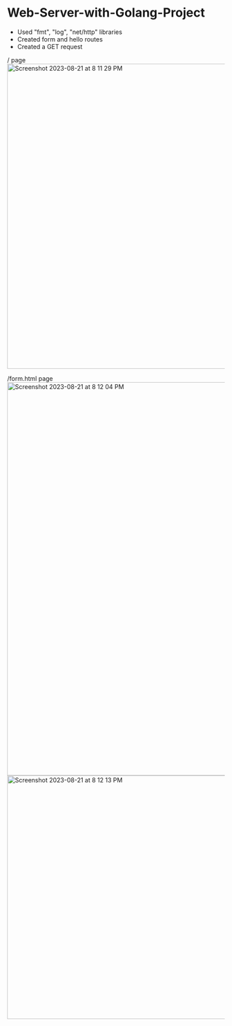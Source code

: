 # Web-Server-with-Golang-Project

- Used "fmt", "log", "net/http" libraries
- Created form and hello routes
- Created a GET request

/ page
<img width="705" alt="Screenshot 2023-08-21 at 8 11 29 PM" src="https://github.com/Ratangulati/Web-Server-with-Golang-Project/assets/116749593/534665d5-a602-4eef-886c-be473c150324">

/form.html page 
<img width="909" alt="Screenshot 2023-08-21 at 8 12 04 PM" src="https://github.com/Ratangulati/Web-Server-with-Golang-Project/assets/116749593/6e6a455d-8f30-4d53-abd8-a8ee585cfd6e">
<img width="563" alt="Screenshot 2023-08-21 at 8 12 13 PM" src="https://github.com/Ratangulati/Web-Server-with-Golang-Project/assets/116749593/74ef4469-6099-4144-a6e8-ff99a4c9caab">
